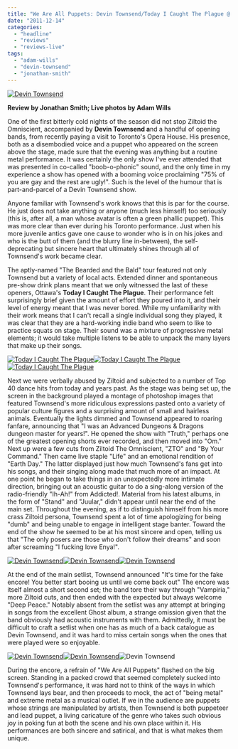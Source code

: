 ```yaml
---
title: "We Are All Puppets: Devin Townsend/Today I Caught The Plague @ The Opera House, Toronto, ON, December 10, 2011"
date: "2011-12-14"
categories: 
  - "headline"
  - "reviews"
  - "reviews-live"
tags: 
  - "adam-wills"
  - "devin-townsend"
  - "jonathan-smith"
---
```


[![Devin Townsend](http://www.hellbound.ca/wp-content/uploads/2011/12/DevinTownsend-16-590x393.jpg "Devin Townsend")](http://www.hellbound.ca/wp-content/uploads/2011/12/DevinTownsend-16.jpg)

**Review by Jonathan Smith; Live photos by Adam Wills**

One of the first bitterly cold nights of the season did not stop Ziltoid the Omniscient, accompanied by **Devin Townsend a**nd a handful of opening bands, from recently paying a visit to Toronto's Opera House. His presence, both as a disembodied voice and a puppet who appeared on the screen above the stage, made sure that the evening was anything but a routine metal performance. It was certainly the only show I've ever attended that was presented in co-called "boob-o-phonic" sound, and the only time in my experience a show has opened with a booming voice proclaiming "75% of you are gay and the rest are ugly!". Such is the level of the humour that is part-and-parcel of a Devin Townsend show.

Anyone familiar with Townsend's work knows that this is par for the course. He just does not take anything or anyone (much less himself) too seriously (this is, after all, a man whose avatar is often a green phallic puppet). This was more clear than ever during his Toronto performance. Just when his more juvenile antics gave one cause to wonder who is in on his jokes and who is the butt of them (and the blurry line in-between), the self-deprecating but sincere heart that ultimately shines through all of Townsend's work became clear.

The aptly-named "The Bearded and the Bald" tour featured not only Townsend but a variety of local acts. Extended dinner and spontaneous pre-show drink plans meant that we only witnessed the last of these openers, Ottawa's **Today I Caught The Plague**. Their performance felt surprisingly brief given the amount of effort they poured into it, and their level of energy meant that I was never bored. While my unfamiliarity with their work means that I can't recall a single individual song they played, it was clear that they are a hard-working indie band who seem to like to practice squats on stage. Their sound was a mixture of progressive metal elements; it would take multiple listens to be able to unpack the many layers that make up their songs.

[![Today I Caught The Plague](http://www.hellbound.ca/wp-content/uploads/2011/12/DevinTownsend-1-182x182.jpg "Today I Caught The Plague")](http://www.hellbound.ca/wp-content/uploads/2011/12/DevinTownsend-1.jpg)[![](http://www.hellbound.ca/wp-content/uploads/2011/12/DevinTownsend-2-182x182.jpg "Today I Caught The Plague")](http://www.hellbound.ca/wp-content/uploads/2011/12/DevinTownsend-2.jpg)[![Today I Caught The Plague](http://www.hellbound.ca/wp-content/uploads/2011/12/DevinTownsend-3-182x182.jpg "Today I Caught The Plague")](http://www.hellbound.ca/wp-content/uploads/2011/12/DevinTownsend-3.jpg)

Next we were verbally abused by Ziltoid and subjected to a number of Top 40 dance hits from today and years past. As the stage was being set up, the screen in the background played a montage of photoshop images that featured Townsend's more ridiculous expressions pasted onto a variety of popular culture figures and a surprising amount of small and hairless animals. Eventually the lights dimmed and Townsend appeared to roaring fanfare, announcing that "I was an Advanced Dungeons & Dragons dungeon master for years!". He opened the show with "Truth," perhaps one of the greatest opening shorts ever recorded, and then moved into "Om." Next up were a few cuts from Ziltoid The Omniscient, "ZTO" and "By Your Command." Then came live staple "Life" and an emotional rendition of "Earth Day." The latter displayed just how much Townsend's fans get into his songs, and their singing along made that much more of an impact. At one point he began to take things in an unexpectedly more intimate direction, bringing out an acoustic guitar to do a sing-along version of the radio-friendly "Ih-Ah!" from Addicted!. Material from his latest albums, in the form of "Stand" and "Juular," didn't appear until near the end of the main set. Throughout the evening, as if to distinguish himself from his more crass Ziltoid persona, Townsend spent a lot of time apologizing for being "dumb" and being unable to engage in intelligent stage banter. Toward the end of the show he seemed to be at his most sincere and open, telling us that "The only posers are those who don't follow their dreams" and soon after screaming "I fucking love Enya!".

[![Devin Townsend](http://www.hellbound.ca/wp-content/uploads/2011/12/DevinTownsend-6-182x182.jpg "Devin Townsend")](http://www.hellbound.ca/wp-content/uploads/2011/12/DevinTownsend-6.jpg)[![Devin Townsend](http://www.hellbound.ca/wp-content/uploads/2011/12/DevinTownsend-9-182x182.jpg "Devin Townsend")](http://www.hellbound.ca/wp-content/uploads/2011/12/DevinTownsend-9.jpg)[![Devin Townsend](http://www.hellbound.ca/wp-content/uploads/2011/12/DevinTownsend-11-182x182.jpg "Devin Townsend")](http://www.hellbound.ca/wp-content/uploads/2011/12/DevinTownsend-11.jpg)

At the end of the main setlist, Townsend announced "It's time for the fake encore! You better start booing us until we come back out" The encore was itself almost a short second set; the band tore their way through "Vampiria," more Ziltoid cuts, and then ended with the expected but always welcome "Deep Peace." Notably absent from the setlist was any attempt at bringing in songs from the excellent Ghost album, a strange omission given that the band obviously had acoustic instruments with them. Admittedly, it must be difficult to craft a setlist when one has as much of a back catalogue as Devin Townsend, and it was hard to miss certain songs when the ones that were played were so enjoyable.

[![Devin Townsend](http://www.hellbound.ca/wp-content/uploads/2011/12/DevinTownsend-12-182x182.jpg "Devin Townsend")](http://www.hellbound.ca/wp-content/uploads/2011/12/DevinTownsend-12.jpg)[![Devin Townsend](http://www.hellbound.ca/wp-content/uploads/2011/12/DevinTownsend-10-182x182.jpg "Devin Townsend")](http://www.hellbound.ca/wp-content/uploads/2011/12/DevinTownsend-10.jpg)![Devin Townsend](http://www.hellbound.ca/wp-content/uploads/2011/12/DevinTownsend-14-182x182.jpg "Devin Townsend")

During the encore, a refrain of "We Are All Puppets" flashed on the big screen. Standing in a packed crowd that seemed completely sucked into Townsend's performance, it was hard not to think of the ways in which Townsend lays bear, and then proceeds to mock, the act of "being metal" and extreme metal as a musical outlet. If we in the audience are puppets whose strings are manipulated by artists, then Townsend is both puppeteer and lead puppet, a living caricature of the genre who takes such obvious joy in poking fun at both the scene and his own place within it. His performances are both sincere and satirical, and that is what makes them unique.
